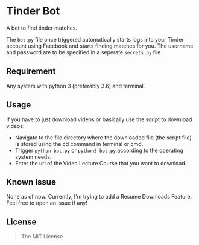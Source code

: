 # Tinder Bot
A bot to find tinder matches.

The ```bot.py``` file once triggered automatically starts logs into your Tinder account using Facebook and starts finding matches for you.
The username and password are to be specified in a seperate ```secrets.py``` file.

## Requirement
Any system with python 3 (preferably 3.6) and terminal.

## Usage
If you have to just download videos or basically use the script to download videos:
- Navigate to the file directory where the downloaded file (the script file) is stored using the cd command in terminal or cmd.
- Trigger ```python bot.py``` or ```python3 bot.py``` according to the operating system needs.
- Enter the url of the Video Lecture Course that you want to download.

## Known Issue
None as of now. Currently, I'm trying to add a Resume Downloads Feature. Feel free to open an issue if any!

## License
> The MIT License
